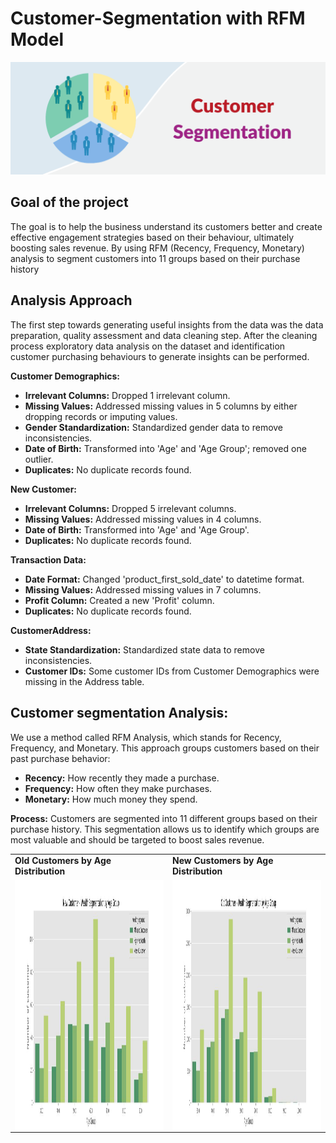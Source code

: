 # Customer-Segmentation with RFM Model

![image alt](https://github.com/bhaskarkumar222/Customer-Segmentation/blob/967b7f9118c80ad0cb5e80ed27a4f93b579bbd5e/Visualization/Customer%20Segmentation.png)

## Goal of the project 
The goal is to help the business understand its customers better and create effective engagement strategies based on their behaviour, ultimately boosting sales revenue. By using RFM (Recency, Frequency, Monetary) analysis to segment customers into 11 groups based on their purchase history

## Analysis Approach
The first step towards generating useful insights from the data was the data preparation, quality assessment and data cleaning step. After the cleaning process exploratory data analysis on the dataset and identification customer purchasing behaviours to generate insights can be performed.

**Customer Demographics:**
-	**Irrelevant Columns:** Dropped 1 irrelevant column.
-	**Missing Values:** Addressed missing values in 5 columns by either dropping records or imputing values.
-	**Gender Standardization:** Standardized gender data to remove inconsistencies.
-	**Date of Birth:** Transformed into 'Age' and 'Age Group'; removed one outlier.
-	**Duplicates:** No duplicate records found.
  
**New Customer:**
-	**Irrelevant Columns:** Dropped 5 irrelevant columns.
-	**Missing Values:** Addressed missing values in 4 columns.
-	**Date of Birth:** Transformed into 'Age' and 'Age Group'.
-	**Duplicates:** No duplicate records found.
  
**Transaction Data:**
-	**Date Format:** Changed 'product_first_sold_date' to datetime format.
-	**Missing Values:** Addressed missing values in 7 columns.
-	**Profit Column:** Created a new 'Profit' column.
-	**Duplicates:** No duplicate records found.

**CustomerAddress:**
-	**State Standardization:** Standardized state data to remove inconsistencies.
-	**Customer IDs:** Some customer IDs from Customer Demographics were missing in the Address table.

## **Customer  segmentation Analysis:**
We use a method called RFM Analysis, which stands for Recency, Frequency, and Monetary. This approach groups customers based on their past purchase behavior:
-	**Recency:** How recently they made a purchase.
-	**Frequency:** How often they make purchases.
-	**Monetary:** How much money they spend.
  
**Process:**
Customers are segmented into 11 different groups based on their purchase history. This segmentation allows us to identify which groups are most valuable and should be targeted to boost sales revenue.

 <table>
  <tr>
    <td><b>Old Customers by Age Distribution</b></td>
    <td><b>New Customers by Age Distribution</b></td>
  </tr>
  <tr>
    <td><img src="https://github.com/bhaskarkumar222/Customer-Segmentation/blob/29627a1c70e5e1cd5779a77d403caf3f6a8b1980/Visualization/New%20Customers%20-%20Wealth%20Segmentation%20by%20Age%20Group.jpg" height="400" align="middle" ></td>
    <td><img src="https://github.com/bhaskarkumar222/Customer-Segmentation/blob/29627a1c70e5e1cd5779a77d403caf3f6a8b1980/Visualization/old%20Customers%20-%20Wealth%20Segmentation%20by%20Age%20Group.jpg" height="400" align="middle"></td>
  </tr>
  </table>















